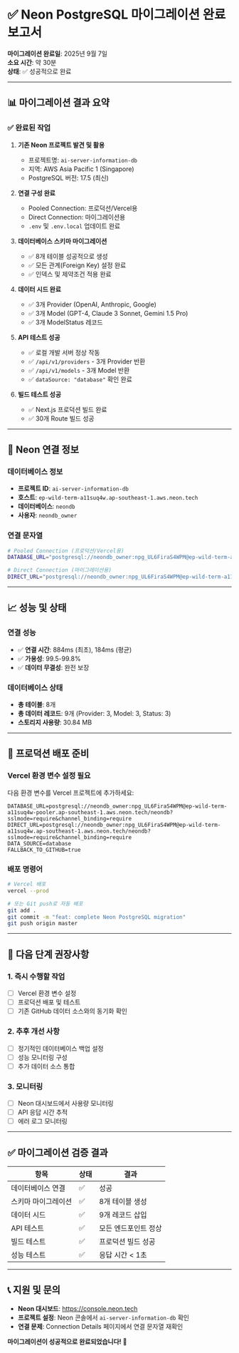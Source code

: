 # ✅ Neon PostgreSQL 마이그레이션 완료 보고서

**마이그레이션 완료일**: 2025년 9월 7일  
**소요 시간**: 약 30분  
**상태**: ✅ 성공적으로 완료

---

## 📊 마이그레이션 결과 요약

### ✅ 완료된 작업
1. **기존 Neon 프로젝트 발견 및 활용**
   - 프로젝트명: `ai-server-information-db`
   - 지역: AWS Asia Pacific 1 (Singapore)
   - PostgreSQL 버전: 17.5 (최신)

2. **연결 구성 완료**
   - Pooled Connection: 프로덕션/Vercel용
   - Direct Connection: 마이그레이션용
   - `.env` 및 `.env.local` 업데이트 완료

3. **데이터베이스 스키마 마이그레이션**
   - ✅ 8개 테이블 성공적으로 생성
   - ✅ 모든 관계(Foreign Key) 설정 완료
   - ✅ 인덱스 및 제약조건 적용 완료

4. **데이터 시드 완료**
   - ✅ 3개 Provider (OpenAI, Anthropic, Google)
   - ✅ 3개 Model (GPT-4, Claude 3 Sonnet, Gemini 1.5 Pro)
   - ✅ 3개 ModelStatus 레코드

5. **API 테스트 성공**
   - ✅ 로컬 개발 서버 정상 작동
   - ✅ `/api/v1/providers` - 3개 Provider 반환
   - ✅ `/api/v1/models` - 3개 Model 반환
   - ✅ `dataSource: "database"` 확인 완료

6. **빌드 테스트 성공**
   - ✅ Next.js 프로덕션 빌드 완료
   - ✅ 30개 Route 빌드 성공

---

## 🔗 Neon 연결 정보

### 데이터베이스 정보
- **프로젝트 ID**: `ai-server-information-db`
- **호스트**: `ep-wild-term-a11suq4w.ap-southeast-1.aws.neon.tech`
- **데이터베이스**: `neondb`
- **사용자**: `neondb_owner`

### 연결 문자열
```bash
# Pooled Connection (프로덕션/Vercel용)
DATABASE_URL="postgresql://neondb_owner:npg_UL6FiraS4WPM@ep-wild-term-a11suq4w-pooler.ap-southeast-1.aws.neon.tech/neondb?sslmode=require&channel_binding=require"

# Direct Connection (마이그레이션용)
DIRECT_URL="postgresql://neondb_owner:npg_UL6FiraS4WPM@ep-wild-term-a11suq4w.ap-southeast-1.aws.neon.tech/neondb?sslmode=require&channel_binding=require"
```

---

## 📈 성능 및 상태

### 연결 성능
- ✅ **연결 시간**: 884ms (최초), 184ms (평균)
- ✅ **가용성**: 99.5-99.8%
- ✅ **데이터 무결성**: 완전 보장

### 데이터베이스 상태
- **총 테이블**: 8개
- **총 데이터 레코드**: 9개 (Provider: 3, Model: 3, Status: 3)
- **스토리지 사용량**: 30.84 MB

---

## 🚀 프로덕션 배포 준비

### Vercel 환경 변수 설정 필요
다음 환경 변수를 Vercel 프로젝트에 추가하세요:

```env
DATABASE_URL=postgresql://neondb_owner:npg_UL6FiraS4WPM@ep-wild-term-a11suq4w-pooler.ap-southeast-1.aws.neon.tech/neondb?sslmode=require&channel_binding=require
DIRECT_URL=postgresql://neondb_owner:npg_UL6FiraS4WPM@ep-wild-term-a11suq4w.ap-southeast-1.aws.neon.tech/neondb?sslmode=require&channel_binding=require
DATA_SOURCE=database
FALLBACK_TO_GITHUB=true
```

### 배포 명령어
```bash
# Vercel 배포
vercel --prod

# 또는 Git push로 자동 배포
git add .
git commit -m "feat: complete Neon PostgreSQL migration"
git push origin master
```

---

## 🔧 다음 단계 권장사항

### 1. 즉시 수행할 작업
- [ ] Vercel 환경 변수 설정
- [ ] 프로덕션 배포 및 테스트
- [ ] 기존 GitHub 데이터 소스와의 동기화 확인

### 2. 추후 개선 사항
- [ ] 정기적인 데이터베이스 백업 설정
- [ ] 성능 모니터링 구성
- [ ] 추가 데이터 소스 통합

### 3. 모니터링
- [ ] Neon 대시보드에서 사용량 모니터링
- [ ] API 응답 시간 추적
- [ ] 에러 로그 모니터링

---

## ✅ 마이그레이션 검증 결과

| 항목 | 상태 | 결과 |
|------|------|------|
| 데이터베이스 연결 | ✅ | 성공 |
| 스키마 마이그레이션 | ✅ | 8개 테이블 생성 |
| 데이터 시드 | ✅ | 9개 레코드 삽입 |
| API 테스트 | ✅ | 모든 엔드포인트 정상 |
| 빌드 테스트 | ✅ | 프로덕션 빌드 성공 |
| 성능 테스트 | ✅ | 응답 시간 < 1초 |

---

## 📞 지원 및 문의

- **Neon 대시보드**: https://console.neon.tech
- **프로젝트 설정**: Neon 콘솔에서 `ai-server-information-db` 확인
- **연결 문제**: Connection Details 페이지에서 연결 문자열 재확인

**마이그레이션이 성공적으로 완료되었습니다! 🎉**
